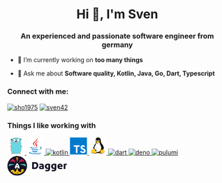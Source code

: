 <h1 align="center">Hi 👋, I'm Sven</h1>
<h3 align="center">An experienced and passionate software engineer from germany</h3>

- 🔭 I’m currently working on **too many things**

- 💬 Ask me about **Software quality, Kotlin, Java, Go, Dart, Typescript**

<h3 align="left">Connect with me:</h3>
<p align="left">
<a href="https://twitter.com/sho1975" target="blank"><img align="center" src="https://raw.githubusercontent.com/rahuldkjain/github-profile-readme-generator/master/src/images/icons/Social/twitter.svg" alt="sho1975" height="30" width="40" /></a>
<a href="https://linkedin.com/in/sven42" target="blank"><img align="center" src="https://raw.githubusercontent.com/rahuldkjain/github-profile-readme-generator/master/src/images/icons/Social/linked-in-alt.svg" alt="sven42" height="30" width="40" /></a>
</p>

<h3 align="left">Things I like working with</h3>
<p align="left">
  <a href="https://golang.org" target="_blank" rel="noreferrer">
    <img src="https://raw.githubusercontent.com/devicons/devicon/master/icons/go/go-original.svg" alt="go" width="40" height="40"/>
  </a>
  <a href="https://www.java.com" target="_blank" rel="noreferrer">
    <img src="https://raw.githubusercontent.com/devicons/devicon/master/icons/java/java-original.svg" alt="java" width="40" height="40"/>
  </a>
  <a href="https://kotlinlang.org" target="_blank" rel="noreferrer">
    <img src="https://www.vectorlogo.zone/logos/kotlinlang/kotlinlang-icon.svg" alt="kotlin" width="40" height="40"/>
  </a>
  <a href="https://www.typescriptlang.org/" target="_blank" rel="noreferrer">
    <img src="https://raw.githubusercontent.com/devicons/devicon/master/icons/typescript/typescript-original.svg" alt="typescript" width="40" height="40"/>
  </a>
  <a href="https://www.linux.org/" target="_blank" rel="noreferrer">
    <img src="https://raw.githubusercontent.com/devicons/devicon/master/icons/linux/linux-original.svg" alt="linux" width="40" height="40"/>
  </a>
  <a href="https://dart.dev" target="_blank" rel="noreferrer">
    <img src="https://www.vectorlogo.zone/logos/dartlang/dartlang-icon.svg" alt="dart" width="40" height="40"/>
  </a>
  <a href="https://deno.com" target="_blank" rel="noreferrer">
    <img src="https://deno.com/logos/icon-light.svg" alt="deno" width="40" height="40"/>
  </a>
  <a href="https://pulumi.com" target="_blank" rel="noreferrer">
    <img src="https://www.pulumi.com/logos/brand/avatar-on-black.svg" alt="pulumi" width="40" height="40"/>
  </a>
<a href="https://dagger.io" target="_blank" rel="noreferrer">
 <svg width="137" height="45" viewBox="0 0 137 45" fill="none" xmlns="http://www.w3.org/2000/svg">
      <g clip-path="url(#clip0_3372_1761)">
        <path d="M68.9298 15.9465C67.5836 14.7167 65.5856 14.1014 62.9359 14.1014H56.8878V29.8233H62.2812C63.839 29.8233 65.1631 29.5941 66.2555 29.1357C67.3469 28.6772 68.2387 28.0477 68.9298 27.2465C69.6215 26.446 70.1313 25.529 70.459 24.4954C70.7863 23.4622 70.9499 22.3703 70.9499 21.2202C70.9499 18.9348 70.2764 17.177 68.9296 15.9463L68.9298 15.9465ZM66.7356 23.2725C66.5611 23.8985 66.2914 24.4516 65.9278 24.9324C65.5634 25.4125 65.098 25.7877 64.5301 26.0568C63.9622 26.3266 63.278 26.4612 62.4774 26.4612H60.7747V17.4646H62.9359C64.3773 17.4646 65.4146 17.796 66.048 18.4579C66.6809 19.1204 66.9979 20.0556 66.9979 21.2637C66.9979 21.9776 66.9101 22.647 66.7356 23.2725Z" fill="#131226"/>
        <path d="M83.6361 26.5917C83.6213 26.1407 83.6144 25.7621 83.6144 25.4565V22.8142C83.6144 21.752 83.4685 20.8819 83.1777 20.205C82.8862 19.5282 82.4683 18.9968 81.9221 18.6107C81.3759 18.2252 80.7322 17.9522 79.9896 17.7919C79.2472 17.6322 78.4312 17.5519 77.5441 17.5519C76.8159 17.5519 76.1278 17.5994 75.4806 17.694C74.8323 17.7887 74.2468 17.9091 73.7226 18.0544V20.98H73.9411C74.2905 20.8203 74.7457 20.6853 75.3055 20.5763C75.8661 20.4668 76.4596 20.4127 77.0856 20.4127C77.7117 20.4127 78.2318 20.4668 78.6468 20.5763C79.0619 20.6851 79.371 20.9001 79.5745 21.2206C79.778 21.5404 79.8807 21.9995 79.8807 22.5959V22.6981C79.6825 22.6604 79.4788 22.6261 79.2689 22.5959C78.8611 22.5384 78.4095 22.5088 77.9152 22.5088C76.9105 22.5088 76.0153 22.6365 75.2289 22.8908C74.4431 23.1458 73.828 23.5499 73.3838 24.103C72.9401 24.6561 72.7178 25.3768 72.7178 26.2646C72.7178 27.6622 73.2058 28.6486 74.1809 29.2232C75.156 29.7986 76.6047 30.086 78.5263 30.086C79.1517 30.086 79.7711 30.0455 80.3822 29.9656C80.9934 29.8852 81.583 29.7763 82.1509 29.6377C82.7188 29.4997 83.2571 29.3361 83.7668 29.1468L83.8542 28.9717C83.7812 28.7101 83.7306 28.3604 83.7014 27.9237C83.6724 27.4869 83.6501 27.0432 83.6359 26.5917H83.6361ZM78.3738 27.5747C77.689 27.5747 77.1622 27.4725 76.7903 27.2684C76.4196 27.0649 76.2338 26.7084 76.2338 26.1987C76.2338 25.689 76.4196 25.3252 76.7903 25.1067C77.162 24.8882 77.7334 24.7794 78.505 24.7794C78.8396 24.7794 79.1886 24.8083 79.553 24.8665C79.671 24.8854 79.7784 24.9052 79.8809 24.9257C79.8809 25.36 79.8844 25.7236 79.8911 26.0132C79.8984 26.3114 79.9166 26.5664 79.9458 26.7773C79.9719 26.9672 80.0119 27.1472 80.0617 27.3197C79.9413 27.3635 79.8169 27.4026 79.6835 27.4326C79.2616 27.5272 78.8248 27.5747 78.3738 27.5747Z" fill="#131226"/>
        <path d="M95.973 17.8574C95.1725 17.6539 94.2773 17.5518 93.2874 17.5518C92.2531 17.5518 91.2929 17.6794 90.4055 17.9338C89.5172 18.1888 88.7418 18.5708 88.0792 19.0805C87.4167 19.5903 86.9035 20.2374 86.5397 21.0238C86.1759 21.8096 85.9945 22.7344 85.9945 23.7972C85.9945 25.1217 86.2568 26.2245 86.7803 27.1049C87.3048 27.9859 88.0472 28.6444 89.0075 29.0812C89.9688 29.5179 91.0967 29.7362 92.3922 29.7362C92.6682 29.7362 92.9635 29.722 93.276 29.6922C93.5045 29.6712 93.7539 29.6381 94.0245 29.5937C93.9982 30.1746 93.8482 30.6377 93.5715 30.9809C93.2659 31.3588 92.8395 31.628 92.2943 31.7889C91.7481 31.9486 91.1117 32.0289 90.383 32.0289C89.9325 32.0289 89.4365 31.9815 88.8982 31.8868C88.3599 31.7922 87.9015 31.6576 87.5229 31.4825H87.2173V34.5175C87.6244 34.7068 88.1593 34.8455 88.8218 34.9326C89.4844 35.0198 90.107 35.0638 90.6887 35.0638C92.1153 35.0638 93.3674 34.8453 94.4451 34.4087C95.5217 33.9719 96.3632 33.3019 96.9666 32.4C97.5709 31.4973 97.8731 30.3398 97.8731 28.9282V22.2249C97.8731 21.9186 97.8766 21.54 97.8845 21.0891C97.8914 20.6381 97.9062 20.1938 97.9279 19.7571C97.9495 19.3203 97.9895 18.9707 98.0476 18.709L97.9609 18.5339C97.4364 18.2865 96.7738 18.0613 95.9733 17.8572L95.973 17.8574ZM92.9818 26.9411C91.9189 26.9411 91.14 26.6647 90.6451 26.1116C90.1502 25.5585 89.9027 24.7654 89.9027 23.7315C89.9027 23.1055 90.0087 22.5449 90.2197 22.0499C90.4307 21.555 90.7647 21.1689 91.2244 20.8925C91.6828 20.6158 92.2677 20.4774 92.9818 20.4774C93.3751 20.4774 93.7355 20.5031 94.0628 20.5544C94.09 20.5587 94.1111 20.5615 94.1366 20.5653C94.12 20.6588 94.106 20.7605 94.0949 20.8708C94.0515 21.3075 94.0298 21.7877 94.0298 22.3122V26.8238C93.8741 26.8657 93.7312 26.8951 93.6044 26.9085C93.3922 26.9302 93.1858 26.9409 92.9818 26.9409V26.9411Z" fill="#131226"/>
        <path d="M110.407 17.8574C109.605 17.6539 108.71 17.5518 107.721 17.5518C106.687 17.5518 105.727 17.6794 104.839 17.9338C103.95 18.1888 103.176 18.5708 102.513 19.0805C101.851 19.5903 101.338 20.2374 100.974 21.0238C100.61 21.8096 100.427 22.7344 100.427 23.7972C100.427 25.1217 100.69 26.2245 101.214 27.1049C101.738 27.9859 102.48 28.6444 103.441 29.0812C104.402 29.5179 105.529 29.7362 106.825 29.7362C107.102 29.7362 107.396 29.722 107.71 29.6922C107.937 29.6712 108.187 29.6381 108.458 29.5937C108.432 30.1746 108.281 30.6377 108.004 30.9811C107.698 31.359 107.273 31.6282 106.727 31.7891C106.182 31.9488 105.544 32.0291 104.817 32.0291C104.365 32.0291 103.87 31.9817 103.332 31.887C102.792 31.7924 102.334 31.6578 101.956 31.4827H101.651V34.5177C102.058 34.707 102.593 34.8457 103.255 34.9328C103.918 35.02 104.54 35.064 105.122 35.064C106.549 35.064 107.801 34.8455 108.878 34.4089C109.955 33.9721 110.796 33.3021 111.4 32.4002C112.004 31.4975 112.306 30.34 112.306 28.9284V22.2251C112.306 21.9188 112.309 21.5402 112.317 21.0893C112.324 20.6383 112.339 20.194 112.36 19.7573C112.383 19.3205 112.423 18.9709 112.481 18.7092L112.393 18.5341C111.87 18.2867 111.207 18.0615 110.407 17.8574H110.407ZM107.415 26.9411C106.352 26.9411 105.573 26.6647 105.079 26.1116C104.584 25.5585 104.337 24.7654 104.337 23.7315C104.337 23.1055 104.442 22.5449 104.653 22.0499C104.864 21.555 105.199 21.1689 105.657 20.8925C106.116 20.6158 106.702 20.4774 107.415 20.4774C107.808 20.4774 108.168 20.5031 108.496 20.5544C108.523 20.5587 108.544 20.5617 108.57 20.5655C108.554 20.659 108.54 20.7607 108.529 20.871C108.485 21.3077 108.464 21.7879 108.464 22.3124V26.8238C108.308 26.8659 108.164 26.8953 108.037 26.9087C107.826 26.9304 107.619 26.9411 107.415 26.9411Z" fill="#131226"/>
        <path d="M124.294 18.403C123.435 17.8357 122.329 17.5518 120.975 17.5518C119.723 17.5518 118.638 17.7992 117.721 18.2942C116.804 18.7891 116.099 19.5058 115.604 20.445C115.109 21.3842 114.861 22.5086 114.861 23.8189C114.861 24.9399 115.032 25.9008 115.374 26.7011C115.715 27.5017 116.204 28.146 116.837 28.6335C117.47 29.1215 118.235 29.4813 119.13 29.7145C120.025 29.9472 121.003 30.0635 122.066 30.0635C122.896 30.0635 123.614 30.0123 124.217 29.9107C124.822 29.8092 125.343 29.6708 125.778 29.4963V26.5044H125.56C125.255 26.6795 124.821 26.8323 124.262 26.9628C123.7 27.0939 123.086 27.1596 122.416 27.1596C121.674 27.1596 121.026 27.069 120.473 26.8864C119.919 26.7046 119.487 26.399 119.173 25.9695C118.966 25.6849 118.829 25.3234 118.759 24.8884H126.608L126.63 24.1026C126.703 22.8505 126.547 21.7295 126.161 20.7396C125.775 19.7498 125.153 18.9709 124.294 18.403ZM122.94 22.6178H118.743C118.786 22.1916 118.863 21.8311 118.977 21.5368C119.159 21.0635 119.414 20.7255 119.741 20.5212C120.068 20.3177 120.458 20.2155 120.91 20.2155C121.608 20.2155 122.121 20.4156 122.449 20.8159C122.777 21.2167 122.94 21.7806 122.94 22.5082V22.6176L122.94 22.6178Z" fill="#131226"/>
        <path d="M135.245 17.6389C134.873 17.6247 134.579 17.6172 134.36 17.6172C133.589 17.6172 132.878 17.6571 132.232 17.737C131.583 17.8174 130.993 17.9155 130.463 18.0319C129.931 18.1488 129.455 18.2799 129.032 18.4253L128.967 18.5998C129.025 18.862 129.072 19.2151 129.108 19.6585C129.145 20.1028 129.166 20.5544 129.174 21.0128C129.181 21.4713 129.185 21.8464 129.185 22.1373V29.8235H133.028V22.3995C133.028 21.7131 132.982 21.1729 132.892 20.7737C132.991 20.7499 133.095 20.7277 133.204 20.7072C133.626 20.6273 134.077 20.5868 134.557 20.5868C134.833 20.5868 135.114 20.605 135.398 20.6415C135.682 20.678 135.947 20.7254 136.195 20.7836H136.434V17.77C136.012 17.697 135.615 17.6537 135.245 17.6389Z" fill="#131226"/>
        <path d="M22.7005 44.8078C35.0721 44.8078 45.1013 34.7786 45.1013 22.407C45.1013 10.0354 35.0721 0.00628662 22.7005 0.00628662C10.329 0.00628662 0.299805 10.0354 0.299805 22.407C0.299805 34.7786 10.329 44.8078 22.7005 44.8078Z" fill="#131226"/>
        <path d="M36.2916 35.9979C43.7976 28.4919 43.7976 16.3223 36.2916 8.81626C28.7855 1.31025 16.6159 1.31025 9.10988 8.81627C1.60387 16.3223 1.60387 28.4919 9.10988 35.9979C16.6159 43.504 28.7855 43.504 36.2916 35.9979Z" fill="#131226"/>
        <path d="M3.85137 18.6358C3.60876 19.8553 3.48047 21.1161 3.48047 22.407C3.48047 22.7475 3.48959 23.0857 3.50702 23.4218C4.68821 23.4422 5.70625 23.2029 6.41359 22.5863C9.92313 19.5274 16.5652 20.3948 16.5652 20.3948C16.5652 20.3948 14.5255 16.8737 3.85137 18.6358Z" fill="#40B9BC"/>
        <path d="M5.73022 13.378C15.6721 10.3202 18.2169 15.4331 18.7489 17.0833C18.7489 17.0833 19.3575 7.74969 11.7002 6.64551C9.21726 8.38163 7.16375 10.6891 5.73022 13.378Z" fill="#BE1D43"/>
        <path d="M22.623 14.4149C22.623 14.4149 23.6633 7.87168 25.5069 3.39133C24.5908 3.25736 23.654 3.18683 22.7008 3.18683C21.6968 3.18683 20.7106 3.26405 19.748 3.41261C21.5861 7.89255 22.623 14.4149 22.623 14.4149Z" fill="#EF7B1A"/>
        <path d="M33.6762 6.62805C25.8821 7.64488 26.497 17.0833 26.497 17.0833C27.0323 15.423 29.6053 10.2564 39.7015 13.4357C38.2619 10.7134 36.1882 8.37877 33.6762 6.62805Z" fill="#BE1D43"/>
        <path d="M41.5552 18.6619C30.7398 16.8372 28.6808 20.3948 28.6808 20.3948C28.6808 20.3948 35.3229 19.5274 38.8324 22.5863C39.5706 23.2296 40.6474 23.4617 41.8946 23.4169C41.9119 23.0825 41.921 22.7459 41.921 22.407C41.921 21.1255 41.7943 19.8735 41.5552 18.6619Z" fill="#40B9BC"/>
        <path d="M22.7008 41.6273C23.2352 41.6273 23.7644 41.6044 24.2877 41.5617C23.0196 39.3612 22.9485 36.0108 22.9485 33.9382C22.9485 33.9382 24.2194 39.5925 25.7691 41.3823C30.9454 40.5517 35.4311 37.6551 38.3526 33.5641C37.8161 33.0527 36.6406 32.3539 35.037 33.8083C35.037 33.8083 35.7428 31.0195 38.9112 32.3229C38.3261 30.7694 36.7764 29.6893 34.989 29.8263C33.0901 29.972 31.5526 31.5341 31.4314 33.4346C31.3686 34.4212 31.6795 35.331 32.231 36.0458C31.2344 36.2345 30.3747 36.8053 29.8064 37.6001C29.6572 36.6796 28.8609 35.9759 27.8982 35.9759C27.4627 35.9759 27.0622 36.1214 26.7389 36.3642C26.311 36.0134 25.8445 35.466 25.3808 34.7704C24.158 32.9364 23.6284 30.1441 23.4264 28.5442C23.3751 28.1392 23.0311 27.8369 22.623 27.8369C22.2148 27.8369 21.8708 28.139 21.8195 28.5442C21.6175 30.1441 20.9478 32.9364 19.7249 34.7704C18.1651 37.1101 17.0733 37.3442 16.4233 34.7704L16.4113 34.7732C15.8647 32.8373 14.0893 31.4169 11.9782 31.4169C10.0086 31.4169 8.33513 32.6551 7.67603 34.3932C8.34648 35.2325 9.08563 36.0144 9.88539 36.7303C12.2865 34.6555 14.3175 37.4739 14.3175 37.4739C12.5905 36.6814 11.4085 36.8963 10.6316 37.3648C12.9387 39.2286 15.6852 40.5696 18.6919 41.2076C19.9466 39.7655 21.1546 37.0841 21.1546 37.0841C21.1546 37.9927 20.6317 40.1044 19.8572 41.4177C20.7851 41.5554 21.7344 41.6275 22.7006 41.6275L22.7008 41.6273Z" fill="#FCC009"/>
        <path d="M23.2392 16.5788C23.0742 16.396 22.8486 16.3048 22.6231 16.3048C22.3975 16.3048 22.1719 16.3962 22.0069 16.5788C17.653 21.4003 16.5851 27.8735 17.8371 28.7341C19.146 29.634 20.7824 25.7077 22.5414 25.667H22.7051C24.464 25.708 26.1004 29.6342 27.4095 28.7341C28.6614 27.8733 27.5933 21.4001 23.2392 16.5788ZM22.6231 22.9769C21.91 22.9769 21.332 22.3989 21.332 21.6859C21.332 20.9728 21.91 20.3948 22.6231 20.3948C23.3361 20.3948 23.9141 20.9728 23.9141 21.6859C23.9141 22.3989 23.3361 22.9769 22.6231 22.9769Z" fill="white"/>
      </g>
      <defs>
        <clipPath id="clip0_3372_1761">
          <rect width="136.734" height="44.812" fill="white"/>
        </clipPath>
      </defs>
    </svg>
</a>
</p>

